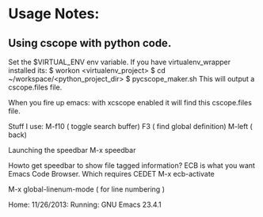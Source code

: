 Usage Notes:
================

## Using cscope with python code.
Set the $VIRTUAL_ENV env variable.
If you have virtualenv_wrapper installed its:
   $ workon <virtualenv_project>
   $ cd ~/workspace/<python_project_dir>
   $ pycscope_maker.sh
This will output a cscope.files file.

When you fire up emacs: with xcscope enabled
it will find this cscope.files file.

Stuff I use:
M-f10 ( toggle search buffer)
F3    ( find global definition)
M-left ( back) 

Launching the speedbar
M-x speedbar

Howto get speedbar to show file tagged information?
ECB is what you want Emacs Code Browser.
Which requires CEDET
M-x ecb-activate

M-x global-linenum-mode  ( for line numbering ) 


Home: 11/26/2013: Running: GNU Emacs 23.4.1